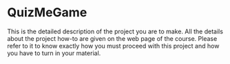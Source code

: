 # QuizMeGame
This is the detailed description of the project you are to make. All the details about the project how-to are given on the web page of the course. Please refer to it to know exactly how you must proceed with this project and how you have to turn in your material.
